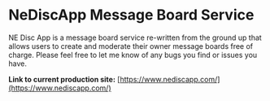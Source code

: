 # NeDiscApp Message Board Service

NE Disc App is a message board service re-written from the ground up that allows users to create and moderate their owner message boards free of charge. Please feel free to let me know of any bugs you find or issues you have.



**Link to current production site:** [https://www.nediscapp.com/](https://www.nediscapp.com/)
